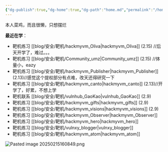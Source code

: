 ```yaml
---
{"dg-publish":true,"dg-home":true,"dg-path":"home.md","permalink":"/home/","tags":["gardenEntry"],"dgPassFrontmatter":true}
---
```


本人菜鸡，而且很懒，只想摆烂


**最近在学**：
+ 靶机练习 [[blog/安全/靶机/hackmyvm_Oliva\|hackmyvm_Oliva]] (2.15) //后天开学了，难过。。。
+ 靶机练习 [[blog/安全/靶机/Community_umz\|Community_umz]] (2.15) //体量小，eazy
+ 靶机练习 [[blog/安全/靶机/hackmyvm_Publisher\|hackmyvm_Publisher]] (2.13)//感觉这个提权部分有点难，改天还得研究一下
+ 靶机练习 [[blog/安全/靶机/hackmyvm_canto\|hackmyvm_canto]] (2.13)//开学了，好累，不想上学
+ 靶机联系 [[blog/安全/靶机/vulnhub_GaoKao\|vulnhub_GaoKao]] (2.9)
+ 靶机练习 [[blog/安全/靶机/hackmyvm_gifts\|hackmyvm_gifts]] (2.9)
+ 靶机练习 [[blog/安全/靶机/hackmyvm_visions\|hackmyvm_visions]] (2.9)
+ 靶机练习 [[blog/安全/靶机/hackmyvm_Observer\|hackmyvm_Observer]]
+ 靶机练习 [[blog/安全/靶机/hackmyvm_hero\|hackmyvm_hero]]
+ 靶机练习 [[blog/安全/靶机/vulnxy_blogger\|vulnxy_blogger]]
+ 靶机练习 [[blog/安全/靶机/hackmyvm_atom\|hackmyvm_atom]]

![Pasted image 20250215160849.png](/img/user/picture/Pasted%20image%2020250215160849.png)
